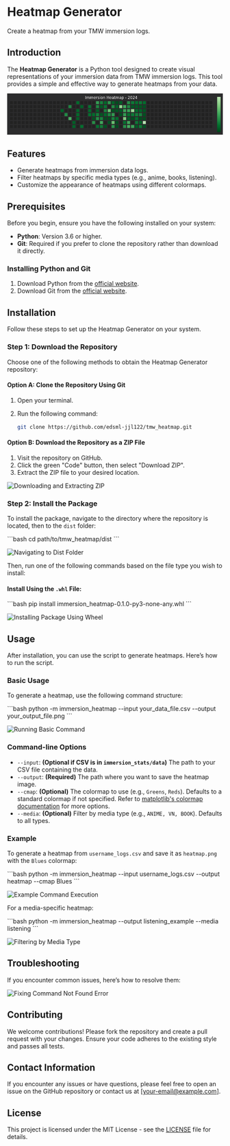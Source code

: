 
# Heatmap Generator

Create a heatmap from your TMW immersion logs.

## Introduction

The **Heatmap Generator** is a Python tool designed to create visual representations of your immersion data from TMW immersion logs. This tool provides a simple and effective way to generate heatmaps from your data.

![Introduction to Heatmap Generator](examples/intro.png)

## Features

- Generate heatmaps from immersion data logs.
- Filter heatmaps by specific media types (e.g., anime, books, listening).
- Customize the appearance of heatmaps using different colormaps.

## Prerequisites

Before you begin, ensure you have the following installed on your system:

- **Python**: Version 3.6 or higher.
- **Git**: Required if you prefer to clone the repository rather than download it directly.

### Installing Python and Git

1. Download Python from the [official website](https://www.python.org/downloads/).
2. Download Git from the [official website](https://git-scm.com/).

## Installation

Follow these steps to set up the Heatmap Generator on your system.

### Step 1: Download the Repository

Choose one of the following methods to obtain the Heatmap Generator repository:

#### Option A: Clone the Repository Using Git

1. Open your terminal.
2. Run the following command:

   ```bash
   git clone https://github.com/edsml-jjl122/tmw_heatmap.git
   ```


#### Option B: Download the Repository as a ZIP File

1. Visit the repository on GitHub.
2. Click the green "Code" button, then select "Download ZIP".
3. Extract the ZIP file to your desired location.

![Downloading and Extracting ZIP](path/to/download_zip.gif)

### Step 2: Install the Package

To install the package, navigate to the directory where the repository is located, then to the `dist` folder:

\`\`\`bash
cd path/to/tmw_heatmap/dist
\`\`\`

![Navigating to Dist Folder](path/to/navigate_dist.gif)

Then, run one of the following commands based on the file type you wish to install:

#### Install Using the `.whl` File:

\`\`\`bash
pip install immersion_heatmap-0.1.0-py3-none-any.whl
\`\`\`

![Installing Package Using Wheel](path/to/install_whl.gif)

## Usage

After installation, you can use the script to generate heatmaps. Here’s how to run the script.

### Basic Usage

To generate a heatmap, use the following command structure:

\`\`\`bash
python -m immersion_heatmap --input your_data_file.csv --output your_output_file.png
\`\`\`

![Running Basic Command](path/to/basic_usage.gif)

### Command-line Options

- `--input`: **(Optional if CSV is in `immersion_stats/data`)** The path to your CSV file containing the data.
- `--output`: **(Required)** The path where you want to save the heatmap image.
- `--cmap`: **(Optional)** The colormap to use (e.g., `Greens`, `Reds`). Defaults to a standard colormap if not specified. Refer to [matplotlib's colormap documentation](https://matplotlib.org/stable/users/explain/colors/colormaps.html) for more options.
- `--media`: **(Optional)** Filter by media type (e.g., `ANIME, VN, BOOK`). Defaults to all types.

### Example

To generate a heatmap from `username_logs.csv` and save it as `heatmap.png` with the `Blues` colormap:

\`\`\`bash
python -m immersion_heatmap --input username_logs.csv --output heatmap --cmap Blues
\`\`\`

![Example Command Execution](path/to/example_command.gif)

For a media-specific heatmap:

\`\`\`bash
python -m immersion_heatmap --output listening_example --media listening
\`\`\`

![Filtering by Media Type](path/to/filter_media.gif)

## Troubleshooting

If you encounter common issues, here’s how to resolve them:

![Fixing Command Not Found Error](path/to/command_not_found.gif)

## Contributing

We welcome contributions! Please fork the repository and create a pull request with your changes. Ensure your code adheres to the existing style and passes all tests.

## Contact Information

If you encounter any issues or have questions, please feel free to open an issue on the GitHub repository or contact us at [your-email@example.com].

## License

This project is licensed under the MIT License - see the [LICENSE](LICENSE) file for details.
